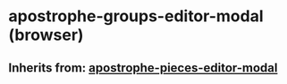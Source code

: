 # apostrophe-groups-editor-modal (browser)
## Inherits from: [apostrophe-pieces-editor-modal](../apostrophe-pieces/browser-apostrophe-pieces-editor-modal.md)

